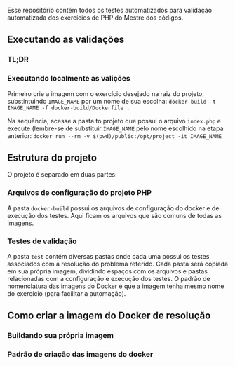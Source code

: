 Esse repositório contém todos os testes automatizados para validação automatizada dos exercícios de PHP do Mestre dos códigos.

## Executando as validações

### TL;DR

### Executando localmente as valições

Primeiro crie a imagem com o exercício desejado na raiz do projeto, substintuindo `IMAGE_NAME` por um nome de sua escolha: `docker build -t IMAGE_NAME -f docker-build/Dockerfile .`

Na sequência, acesse a pasta to projeto que possui o arquivo `index.php` e execute (lembre-se de substituir `IMAGE_NAME` pelo nome escolhido na etapa anterior:
`docker run --rm -v $(pwd)/public:/opt/project -it IMAGE_NAME`

## Estrutura do projeto

O projeto é separado em duas partes:

### Arquivos de configuração do projeto PHP
A pasta `docker-build` possui os arquivos de configuração do docker e de execução dos testes.
Aqui ficam os arquivos que são comuns de todas as imagens.

### Testes de validação
A pasta `test` contém diversas pastas onde cada uma possui os testes associados com a resolução do problema referido.
Cada pasta será copiada em sua própria imagem, dividindo espaços com os arquivos e pastas relacionadas com a configuração e execução dos testes.
O padrão de nomenclatura das imagens do Docker é que a imagem tenha mesmo nome do exercício (para facilitar a automação).

## Como criar a imagem do Docker de resolução

### Buildando sua própria imagem

### Padrão de criação das imagens do docker
